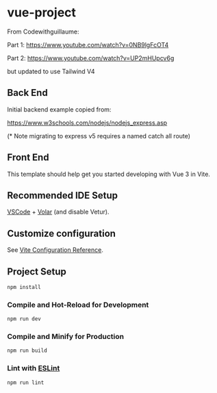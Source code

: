 # vue-project

From Codewithguillaume:

Part 1: https://www.youtube.com/watch?v=0NB9lgFcOT4

Part 2: https://www.youtube.com/watch?v=UP2mHUpcv6g

but updated to use Tailwind V4

## Back End

Initial backend example copied from:

https://www.w3schools.com/nodejs/nodejs_express.asp

(* Note migrating to express v5 requires a named catch all route)

## Front End

This template should help get you started developing with Vue 3 in Vite.

## Recommended IDE Setup

[VSCode](https://code.visualstudio.com/) + [Volar](https://marketplace.visualstudio.com/items?itemName=Vue.volar) (and disable Vetur).

## Customize configuration

See [Vite Configuration Reference](https://vite.dev/config/).

## Project Setup

```sh
npm install
```

### Compile and Hot-Reload for Development

```sh
npm run dev
```

### Compile and Minify for Production

```sh
npm run build
```

### Lint with [ESLint](https://eslint.org/)

```sh
npm run lint
```
